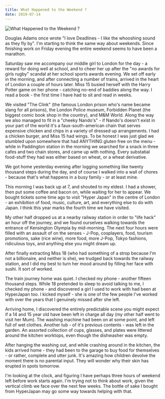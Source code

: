 ```yaml
---
title: What Happened to the Weekend ?
date: 2019-07-14
---
```


![What Happened to the Weekend ?](https://source.unsplash.com/03UCoidYvXw/1600x900)

Douglas Adams once wrote "I love Deadlines - I like the whooshing sound as they fly by". I'm starting to think the same way about weekends. Since finishing work on Friday evening the entire weekend seems to have been a marathon.

Saturday saw me accompany our middle girl to London for the day - a reward for doing well at school, and to cheer her up after the "no awards for girls rugby" scandal at her school sports awards evening. We set off early in the morning, and after connecting a number of trains, arrived in the heart of London a couple of hours later. Miss 15 busied herself with the Harry Potter game on her phone - catching no-end of baddies along the way. I read a book - the first time I have had to sit and read in weeks.

We visited "The Clink" (the famous London prison who's name became slang for all prisons), the London Police museum, Forbidden Planet (the biggest comic book shop in the country), and M&M World. Along the way we also managed to fit in a "cheeky Nando's" - if Nando's doesn't exist in your part of the world it's a faux-south-american chain that serves expensive chicken and chips in a variety of dressed up arrangements. I had a chicken burger, and Miss 15 had wings. To be honest I was just glad we stumbled upon somewhere that had ANYTHING gluten free on the menu - while in Paddington station in the morning we searched for a snack in three cafes and two chain stores, and came up with nothing. Every substatial food-stuff they had was either based on wheat, or a wheat derivative.

We got home yesterday evening after logging something like twenty thousand steps during the day, and of course I walked into a wall of chores - because that's what happens in a busy family - or at least mine.

This morning I was back up at 7, and shouted to my eldest. I had a shower, then put some coffee and bacon on, while waiting for her to appear. We bought tickets some time ago to visit "Hyper Japan" in the centre of London - an exhibition of food, music, culture, art, and everything else to do with Japan. I think this year marks the fourth time we have visited.

My other half dropped us at a nearby railway station in order to "life hack" an hour off the journey, and we found ourselves walking towards the entrance of Kensington Olympia by mid-morning. The next four hours were filled with an assault of on the senses - J-Pop, cosplayers, food, tourism promotions, sake (rice wine), more food, more J-Pop, Tokyo fashions, ridiculous toys, and anything else you might dream up.

After finally extracting Miss 18 (who had something of a strop because I'm not a billionaire, and neither is she), we trudged back towards the railway station, and I did my best to turn her mood around by filling her face with sushi. It sort of worked.

The train journey home was quiet. I checked my phone - another fifteen thousand steps. While 18 pretended to sleep to avoid talking to me, I checked my phone - and discovered a girl I used to work with had been at HyperJapan too. I kicked myself - she is one of the few people I've worked with over the years that I genuinely missed after she left.

Arriving home, I discovered the entirely predictable scene you might expect if a 14 and 15 year old have been left in charge all day (my other half went to visit her Mum). The washing machine had been on at some point, and left full of wet clothes. Another tub - of it's previous contents - was left in the garden. An assorted collection of cups, glasses, and plates were littered around the kitchen worktops, even though the dishwasher was empty.

After hanging the washing out, and while crashing around in the kitchen, the kids arrived home - they had been to the garage to buy food for themselves - or rather, complete and utter junk. It's amazing how children devolve the moment there is no parental input. They will wonder why their skin has erupted in spots tomorrow.

I'm looking at the clock, and figuring I have perhaps three hours of weekend left before work starts again. I'm trying not to think about work, given the vertical climb we face over the next few weeks. The bottle of sake I bought from HyperJapan may go some way towards helping with that.